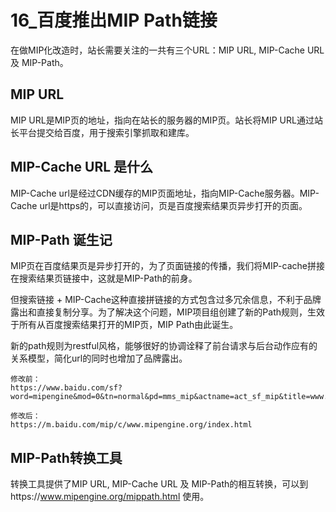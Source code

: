 # 16_百度推出MIP Path链接

在做MIP化改造时，站长需要关注的一共有三个URL：MIP URL, MIP-Cache URL 及 MIP-Path。

## MIP URL
MIP URL是MIP页的地址，指向在站长的服务器的MIP页。站长将MIP URL通过站长平台提交给百度，用于搜索引擎抓取和建库。

## MIP-Cache URL 是什么
MIP-Cache url是经过CDN缓存的MIP页面地址，指向MIP-Cache服务器。MIP-Cache url是https的，可以直接访问，页是百度搜索结果页异步打开的页面。

## MIP-Path 诞生记
MIP页在百度结果页是异步打开的，为了页面链接的传播，我们将MIP-cache拼接在搜索结果页链接中，这就是MIP-Path的前身。

但搜索链接 + MIP-Cache这种直接拼链接的方式包含过多冗余信息，不利于品牌露出和直接复制分享。为了解决这个问题，MIP项目组创建了新的Path规则，生效于所有从百度搜索结果打开的MIP页，MIP Path由此诞生。

新的path规则为restful风格，能够很好的协调诠释了前台请求与后台动作应有的关系模型，简化url的同时也增加了品牌露出。

```
修改前：
https://www.baidu.com/sf?word=mipengine&mod=0&tn=normal&pd=mms_mip&actname=act_sf_mip&title=www.mipengine.org&top=%7B%22sfhs%22%3A4%7D&ext=%7B%22url%22%3A%22%252F%252Fmipcache.bdstatic.com%252Fc%252Fwww.mipengine.org%252F%22%2C%22lid%22%3A%222179864842002628151%22%7D&lid=2179864842002628151&ms=1&frsrcid=1599&frorder=1

修改后：
https://m.baidu.com/mip/c/www.mipengine.org/index.html
```

## MIP-Path转换工具
转换工具提供了MIP URL, MIP-Cache URL 及 MIP-Path的相互转换，可以到https://www.mipengine.org/mippath.html 使用。

